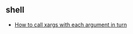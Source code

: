 ## shell

- [How to call xargs with each argument in turn](shell/202102121859%20How%20to%20call%20xargs%20with%20each%20argument%20in%20turn.md)

